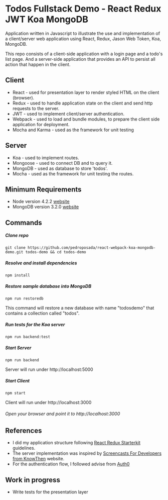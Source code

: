 # Todos Fullstack Demo - React Redux JWT Koa MongoDB

Application written in Javascript to illustrate the use and implementation of a client/server web application using React, Redux, Jason Web Token, Koa, MongoDB.

This repo consists of a client-side application with a login page and a todo's list page. And a server-side application that provides an API to persist all action that happen in the client.

## Client
- React - used for presentation layer to render styled HTML on the client (browser).
- Redux - used to handle application state on the client and send http requests to the server.
- JWT - used to implement client/server authentication.
- Webpack - used to load and bundle modules, to prepare the client side application for deployment.
- Mocha and Karma - used as the framework for unit testing

## Server
- Koa - used to implement routes.
- Mongoose - used to connect DB and to query it.
- MongoDB - used as database to store 'todos'.
- Mocha - used as the framework for unit testing the routes.

## Minimum Requirements
- Node version 4.2.2 [website](https://nodejs.org)
- MongoDB version 3.2.0 [website](https://docs.mongodb.org)

## Commands
##### Clone repo
```
git clone https://github.com/pedroposada/react-webpack-koa-mongodb-demo.git todos-demo && cd todos-demo
```
##### Resolve and install dependencies
```
npm install
```
##### Restore sample database into MongoDB
```
npm run restoredb
```
This command will restore a new database with name "todosdemo" that contains a collection called "todos".
##### Run tests for the Koa server
```
npm run backend:test
```
##### Start Server
```
npm run backend
```
Server will run under http://localhost:5000
##### Start Client
```
npm start
```
Client will run under http://localhost:3000

###### Open your browser and point it to http://localhost:3000

## References
- I did my application structure following [React Redux Starterkit](https://github.com/davezuko/react-redux-starter-kit) guidelines.
- The server implementation was inspired by [Screencasts For Developers from KnowThen](http://knowthen.com/) website.
- For the authentication flow, I followed advise from [Auth0](https://auth0.com/)


## Work in progress
- Write tests for the presentation layer
